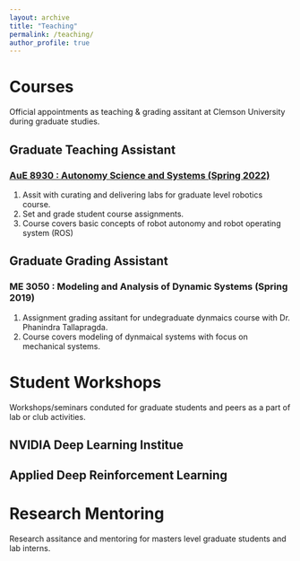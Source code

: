 ```yaml
---
layout: archive
title: "Teaching"
permalink: /teaching/
author_profile: true
---
```


# Courses
Official appointments as teaching & grading assitant at Clemson University during graduate studies.

## Graduate Teaching Assistant
### [AuE 8930 : Autonomy Science and Systems (Spring 2022)](https://sites.google.com/view/armlab-cuicar/courses?authuser=0) 
1. Assit with curating and delivering labs for graduate level robotics course.
2. Set and grade student course assignments.
3. Course covers basic concepts of robot autonomy and robot operating system (ROS)

## Graduate Grading Assistant
### ME 3050 : Modeling and Analysis of Dynamic Systems (Spring 2019)
1. Assignment grading assitant for undegraduate dynmaics course with Dr. Phanindra Tallapragda.
2. Course covers modeling of dynmaical systems with focus on mechanical systems.

# Student Workshops
Workshops/seminars conduted for graduate students and peers as a part of lab or club activities. 

## NVIDIA Deep Learning Institue 

## Applied Deep Reinforcement Learning

# Research Mentoring
Research assitance and mentoring for masters level graduate students and lab interns.


